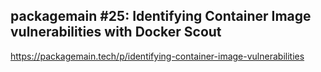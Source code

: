 ## packagemain #25: Identifying Container Image vulnerabilities with Docker Scout

https://packagemain.tech/p/identifying-container-image-vulnerabilities
